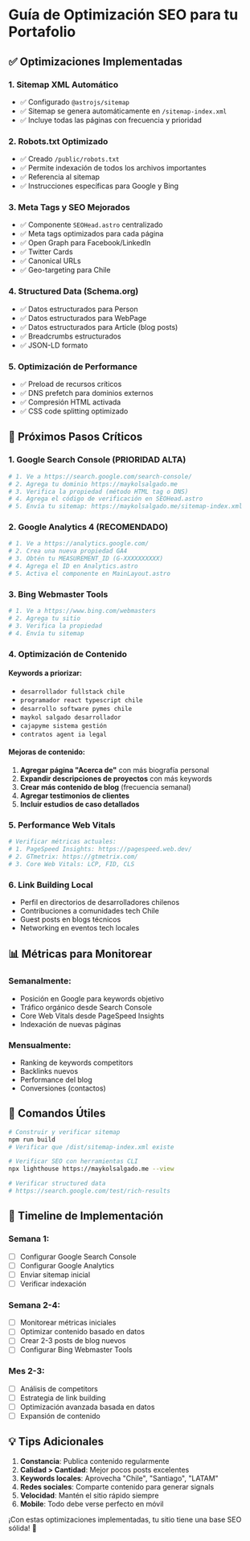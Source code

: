 # Guía de Optimización SEO para tu Portafolio

## ✅ Optimizaciones Implementadas

### 1. **Sitemap XML Automático**
- ✅ Configurado `@astrojs/sitemap` 
- ✅ Sitemap se genera automáticamente en `/sitemap-index.xml`
- ✅ Incluye todas las páginas con frecuencia y prioridad

### 2. **Robots.txt Optimizado**
- ✅ Creado `/public/robots.txt`
- ✅ Permite indexación de todos los archivos importantes
- ✅ Referencia al sitemap
- ✅ Instrucciones específicas para Google y Bing

### 3. **Meta Tags y SEO Mejorados**
- ✅ Componente `SEOHead.astro` centralizado
- ✅ Meta tags optimizados para cada página
- ✅ Open Graph para Facebook/LinkedIn
- ✅ Twitter Cards
- ✅ Canonical URLs
- ✅ Geo-targeting para Chile

### 4. **Structured Data (Schema.org)**
- ✅ Datos estructurados para Person
- ✅ Datos estructurados para WebPage
- ✅ Datos estructurados para Article (blog posts)
- ✅ Breadcrumbs estructurados
- ✅ JSON-LD formato

### 5. **Optimización de Performance**
- ✅ Preload de recursos críticos
- ✅ DNS prefetch para dominios externos
- ✅ Compresión HTML activada
- ✅ CSS code splitting optimizado

## 🚀 Próximos Pasos Críticos

### 1. **Google Search Console** (PRIORIDAD ALTA)
```bash
# 1. Ve a https://search.google.com/search-console/
# 2. Agrega tu dominio https://maykolsalgado.me
# 3. Verifica la propiedad (método HTML tag o DNS)
# 4. Agrega el código de verificación en SEOHead.astro
# 5. Envía tu sitemap: https://maykolsalgado.me/sitemap-index.xml
```

### 2. **Google Analytics 4** (RECOMENDADO)
```bash
# 1. Ve a https://analytics.google.com/
# 2. Crea una nueva propiedad GA4
# 3. Obtén tu MEASUREMENT_ID (G-XXXXXXXXXX)
# 4. Agrega el ID en Analytics.astro
# 5. Activa el componente en MainLayout.astro
```

### 3. **Bing Webmaster Tools**
```bash
# 1. Ve a https://www.bing.com/webmasters
# 2. Agrega tu sitio
# 3. Verifica la propiedad
# 4. Envía tu sitemap
```

### 4. **Optimización de Contenido**

#### Keywords a priorizar:
- `desarrollador fullstack chile`
- `programador react typescript chile`
- `desarrollo software pymes chile`
- `maykol salgado desarrollador`
- `cajapyme sistema gestión`
- `contratos agent ia legal`

#### Mejoras de contenido:
1. **Agregar página "Acerca de"** con más biografía personal
2. **Expandir descripciones de proyectos** con más keywords
3. **Crear más contenido de blog** (frecuencia semanal)
4. **Agregar testimonios de clientes**
5. **Incluir estudios de caso detallados**

### 5. **Performance Web Vitals**
```bash
# Verificar métricas actuales:
# 1. PageSpeed Insights: https://pagespeed.web.dev/
# 2. GTmetrix: https://gtmetrix.com/
# 3. Core Web Vitals: LCP, FID, CLS
```

### 6. **Link Building Local**
- Perfil en directorios de desarrolladores chilenos
- Contribuciones a comunidades tech Chile
- Guest posts en blogs técnicos
- Networking en eventos tech locales

## 📊 Métricas para Monitorear

### Semanalmente:
- Posición en Google para keywords objetivo
- Tráfico orgánico desde Search Console
- Core Web Vitals desde PageSpeed Insights
- Indexación de nuevas páginas

### Mensualmente:
- Ranking de keywords competitors
- Backlinks nuevos
- Performance del blog
- Conversiones (contactos)

## 🔧 Comandos Útiles

```bash
# Construir y verificar sitemap
npm run build
# Verificar que /dist/sitemap-index.xml existe

# Verificar SEO con herramientas CLI
npx lighthouse https://maykolsalgado.me --view

# Verificar structured data
# https://search.google.com/test/rich-results
```

## 🎯 Timeline de Implementación

### Semana 1:
- [ ] Configurar Google Search Console
- [ ] Configurar Google Analytics
- [ ] Enviar sitemap inicial
- [ ] Verificar indexación

### Semana 2-4:
- [ ] Monitorear métricas iniciales  
- [ ] Optimizar contenido basado en datos
- [ ] Crear 2-3 posts de blog nuevos
- [ ] Configurar Bing Webmaster Tools

### Mes 2-3:
- [ ] Análisis de competitors
- [ ] Estrategia de link building
- [ ] Optimización avanzada basada en datos
- [ ] Expansión de contenido

## 💡 Tips Adicionales

1. **Constancia**: Publica contenido regularmente
2. **Calidad > Cantidad**: Mejor pocos posts excelentes
3. **Keywords locales**: Aprovecha "Chile", "Santiago", "LATAM"
4. **Redes sociales**: Comparte contenido para generar signals
5. **Velocidad**: Mantén el sitio rápido siempre
6. **Mobile**: Todo debe verse perfecto en móvil

¡Con estas optimizaciones implementadas, tu sitio tiene una base SEO sólida! 🚀
